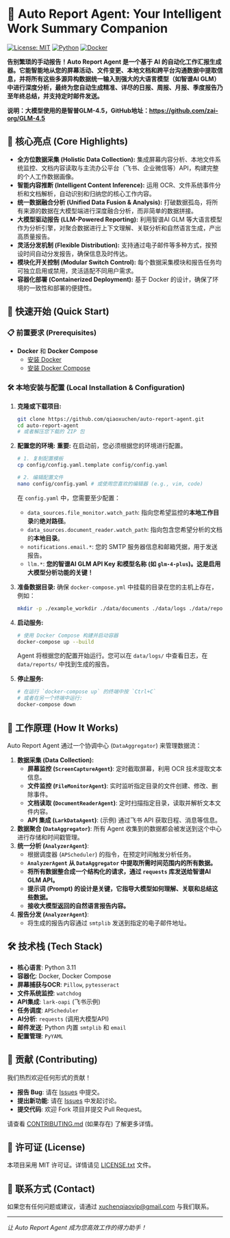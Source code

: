 # 🤖 Auto Report Agent: Your Intelligent Work Summary Companion


[![License: MIT](https://img.shields.io/badge/License-MIT-yellow.svg)](https://opensource.org/licenses/MIT)
[![Python](https://img.shields.io/badge/Python-3.11-blue)](https://www.python.org/)
[![Docker](https://img.shields.io/badge/Docker-Containerized-blue)](https://www.docker.com/)

**告别繁琐的手动报告！Auto Report Agent 是一个基于 AI 的自动化工作汇报生成器。它能智能地从您的屏幕活动、文件变更、本地文档和跨平台沟通数据中提取信息，并将所有这些多源异构数据统一输入到强大的大语言模型（如智谱AI GLM）中进行深度分析，最终为您自动生成精准、详尽的日报、周报、月报、季度报告乃至年终总结，并支持定时邮件发送。**

**说明：大模型使用的是智普GLM-4.5，GitHub地址：https://github.com/zai-org/GLM-4.5**

## 🌟 核心亮点 (Core Highlights)

*   **全方位数据采集 (Holistic Data Collection):** 集成屏幕内容分析、本地文件系统监控、文档内容读取与主流办公平台（飞书、企业微信等）API，构建完整的个人工作数据画像。
*   **智能内容推断 (Intelligent Content Inference):** 运用 OCR、文件系统事件分析和文档解析，自动识别和归纳您的核心工作内容。
*   **统一数据融合分析 (Unified Data Fusion & Analysis):** 打破数据孤岛，将所有来源的数据在大模型端进行深度融合分析，而非简单的数据拼接。
*   **大模型驱动报告 (LLM-Powered Reporting):** 利用智谱AI GLM 等大语言模型作为分析引擎，对聚合数据进行上下文理解、关联分析和自然语言生成，产出高质量报告。
*   **灵活分发机制 (Flexible Distribution):** 支持通过电子邮件等多种方式，按预设时间自动分发报告，确保信息及时传达。
*   **模块化开关控制 (Modular Switch Control):** 每个数据采集模块和报告任务均可独立启用或禁用，灵活适配不同用户需求。
*   **容器化部署 (Containerized Deployment):** 基于 Docker 的设计，确保了环境的一致性和部署的便捷性。

## 🚀 快速开始 (Quick Start)

### 📋 前置要求 (Prerequisites)

*   **Docker** 和 **Docker Compose**
    *   [安装 Docker](https://docs.docker.com/get-docker/)
    *   [安装 Docker Compose](https://docs.docker.com/compose/install/)

### 🛠️ 本地安装与配置 (Local Installation & Configuration)

1.  **克隆或下载项目:**
    ```bash
    git clone https://github.com/qiaoxuchen/auto-report-agent.git
    cd auto-report-agent
    # 或者解压您下载的 ZIP 包
    ```

2.  **配置您的环境:**
    **重要:** 在启动前，您必须根据您的环境进行配置。
    ```bash
    # 1. 复制配置模板
    cp config/config.yaml.template config/config.yaml

    # 2. 编辑配置文件
    nano config/config.yaml # 或使用您喜欢的编辑器 (e.g., vim, code)
    ```
    在 `config.yaml` 中，您需要至少配置：
    *   `data_sources.file_monitor.watch_path`: 指向您希望监控的**本地工作目录**的**绝对路径**。
    *   `data_sources.document_reader.watch_path`: 指向包含您希望分析的文档的**本地目录**。
    *   `notifications.email.*`: 您的 SMTP 服务器信息和邮箱凭据，用于发送报告。
    *   `llm.*`: **您的智谱AI GLM API Key 和模型名称 (如 `glm-4-plus`)。这是启用大模型分析功能的关键！**

3.  **准备数据目录:**
    确保 `docker-compose.yml` 中挂载的目录在您的主机上存在，例如：
    ```bash
    mkdir -p ./example_workdir ./data/documents ./data/logs ./data/reports ./data/screenshots ./data/file_logs
    ```

4.  **启动服务:**
    ```bash
    # 使用 Docker Compose 构建并启动容器
    docker-compose up --build
    ```
    Agent 将根据您的配置开始运行。您可以在 `data/logs/` 中查看日志，在 `data/reports/` 中找到生成的报告。

5.  **停止服务:**
    ```bash
    # 在运行 `docker-compose up` 的终端中按 `Ctrl+C`
    # 或者在另一个终端中运行:
    docker-compose down
    ```

## 🧠 工作原理 (How It Works)

Auto Report Agent 通过一个协调中心 (`DataAggregator`) 来管理数据流：

1.  **数据采集 (Data Collection):**
    *   **屏幕监控 (`ScreenCaptureAgent`)**: 定时截取屏幕，利用 OCR 技术提取文本信息。
    *   **文件监控 (`FileMonitorAgent`)**: 实时监听指定目录的文件创建、修改、删除事件。
    *   **文档读取 (`DocumentReaderAgent`)**: 定时扫描指定目录，读取并解析文本文件内容。
    *   **API 集成 (`LarkDataAgent`)**: (示例) 通过飞书 API 获取日程、消息等信息。
2.  **数据聚合 (`DataAggregator`)**: 所有 Agent 收集到的数据都会被发送到这个中心进行存储和时间戳管理。
3.  **统一分析 (`AnalyzerAgent`)**:
    *   根据调度器 (`APScheduler`) 的指令，在预定时间触发分析任务。
    *   **`AnalyzerAgent` 从 `DataAggregator` 中提取所需时间范围内的所有数据。**
    *   **将所有数据整合成一个结构化的请求，通过 `requests` 库发送给智谱AI GLM API。**
    *   **提示词 (Prompt) 的设计是关键，它指导大模型如何理解、关联和总结这些数据。**
    *   **接收大模型返回的自然语言报告内容。**
4.  **报告分发 (`AnalyzerAgent`)**:
    *   将生成的报告内容通过 `smtplib` 发送到指定的电子邮件地址。

## 🛠️ 技术栈 (Tech Stack)

*   **核心语言**: Python 3.11
*   **容器化**: Docker, Docker Compose
*   **屏幕捕获与OCR**: `Pillow`, `pytesseract`
*   **文件系统监控**: `watchdog`
*   **API集成**: `lark-oapi` (飞书示例)
*   **任务调度**: `APScheduler`
*   **AI分析**: `requests` (调用大模型API)
*   **邮件发送**: Python 内置 `smtplib` 和 `email`
*   **配置管理**: `PyYAML`

## 🤝 贡献 (Contributing)

我们热烈欢迎任何形式的贡献！

*   **报告 Bug**: 请在 [Issues](https://github.com/your-username/auto-report-agent/issues) 中提交。
*   **提出新功能**: 请在 [Issues](https://github.com/your-username/auto-report-agent/issues) 中发起讨论。
*   **提交代码**: 欢迎 Fork 项目并提交 Pull Request。

请查看 [CONTRIBUTING.md](CONTRIBUTING.md) (如果存在) 了解更多详情。

## 📄 许可证 (License)

本项目采用 MIT 许可证。详情请见 [LICENSE.txt](LICENSE.txt) 文件。

## 💬 联系方式 (Contact)

如果您有任何问题或建议，请通过 [xuchenqiaovip@gmail.com](mailto:your-email@example.com) 与我们联系。

---
*让 Auto Report Agent 成为您高效工作的得力助手！*